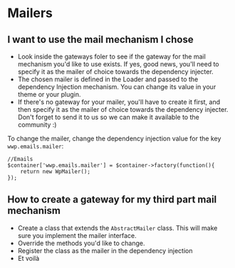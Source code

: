 # Mailers

## I want to use the mail mechanism I chose

- Look inside the gateways foler to see if the gateway for the mail mechanism you'd like to use exists. If yes, good news, you'll need to specify it as the mailer of choice towards the dependency injecter.
- The chosen mailer is defined in the Loader and passed to the dependency Injection mechanism. You can change its value in your theme or your plugin.
- If there's no gateway for your mailer, you'll have to create it first, and then specify it as the mailer of choice towards the dependency injecter. Don't forget to send it to us so we can make it available to the community :)

To change the mailer, change the dependency injection value for the key `wwp.emails.mailer`:

```
//Emails
$container['wwp.emails.mailer'] = $container->factory(function(){
    return new WpMailer();
});
```

## How to create a gateway for my third part mail mechanism

- Create a class that extends the `AbstractMailer` class. This will make sure you implement the mailer interface.
- Override the methods you'd like to change.
- Register the class as the mailer in the dependency injection
- Et voilà
